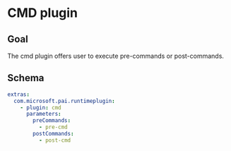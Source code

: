 # CMD plugin

## Goal
The cmd plugin offers user to execute pre-commands or post-commands.

## Schema
```yaml
extras:
  com.microsoft.pai.runtimeplugin:
    - plugin: cmd
      parameters:
        preCommands:
          - pre-cmd
        postCommands:
          - post-cmd
```